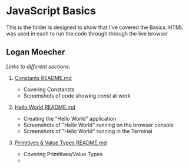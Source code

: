 # JavaScript Basics
This is the folder is designed to show that I've covered the Basics.
HTML was used in each to run the code through through the live browser

## Logan Moecher

*Links to different sections:*

1. [Constants README.md](constants/README.md "Constants README.md file")
    - Covering Constansts 
    - Screenshots of code showing *const* at work

2. [Hello World README.md](hello_world/README.md "Hello World README.md file")
    - Creating the "Hello World" application
    - Screenshots of "Hello World" running on the browser console
    - Screenshots of "Hello World" running in the Terminal
 
3. [Primitives & Value Types README.md](primitives_value_types/README.md "Primitives & Value Types file")
    - Covering Primitives/Value Types 
    - 
